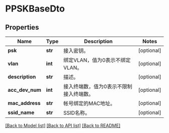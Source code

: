 # PPSKBaseDto

## Properties
Name | Type | Description | Notes
------------ | ------------- | ------------- | -------------
**psk** | **str** | 接入密钥。 | [optional] 
**vlan** | **int** | 绑定VLAN，值为0表示不绑定VLAN。 | [optional] 
**description** | **str** | 描述。 | [optional] 
**acc_dev_num** | **int** | 接入终端数，值为0表示不限制接入终端数。 | [optional] 
**mac_address** | **str** | 帐号绑定的MAC地址。 | [optional] 
**ssid_name** | **str** | SSID名称。 | [optional] 

[[Back to Model list]](../README.md#documentation-for-models) [[Back to API list]](../README.md#documentation-for-api-endpoints) [[Back to README]](../README.md)


